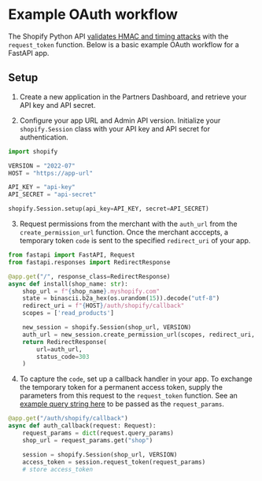 # Example OAuth workflow

The Shopify Python API [validates HMAC and timing attacks](https://shopify.dev/apps/auth/oauth/getting-started#step-2-verify-the-installation-request) with the `request_token` function. Below is a basic example OAuth workflow for a FastAPI app.


## Setup

1. Create a new application in the Partners Dashboard, and retrieve your API key and API secret.

2. Configure your app URL and Admin API version. Initialize your `shopify.Session` class with your API key and API secret for authentication.

```python
import shopify

VERSION = "2022-07"
HOST = "https://app-url"

API_KEY = "api-key"
API_SECRET = "api-secret"

shopify.Session.setup(api_key=API_KEY, secret=API_SECRET)
```

3. Request permissions from the merchant with the `auth_url` from the `create_permission_url` function. Once the merchant acccepts, a temporary token `code` is sent to the specified `redirect_uri` of your app.

```python
from fastapi import FastAPI, Request
from fastapi.responses import RedirectResponse

@app.get("/", response_class=RedirectResponse)
async def install(shop_name: str):
    shop_url = f"{shop_name}.myshopify.com"
    state = binascii.b2a_hex(os.urandom(15)).decode("utf-8")
    redirect_uri = f"{HOST}/auth/shopify/callback"
    scopes = ['read_products']

    new_session = shopify.Session(shop_url, VERSION)
    auth_url = new_session.create_permission_url(scopes, redirect_uri, state)
    return RedirectResponse(
        url=auth_url,
        status_code=303
    )
```

4. To capture the `code`, set up a callback handler in your app. To exchange the temporary token for a permanent access token, supply the parameters from this request to the `request_token` function. See an [example query string here](https://shopify.dev/apps/auth/oauth/getting-started#step-2-verify-the-installation-request) to be passed as the `request_params`.

```python
@app.get("/auth/shopify/callback")
async def auth_callback(request: Request):
    request_params = dict(request.query_params)
    shop_url = request_params.get("shop")

    session = shopify.Session(shop_url, VERSION)
    access_token = session.request_token(request_params)
    # store access_token
```
